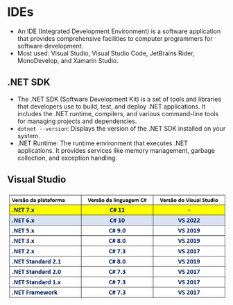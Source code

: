 # IDEs

- An IDE (Integrated Development Environment) is a software application that provides comprehensive facilities to computer programmers for software development.
- Most used: Visual Studio, Visual Studio Code, JetBrains Rider, MonoDevelop, and Xamarin Studio.

## .NET SDK

- The .NET SDK (Software Development Kit) is a set of tools and libraries that developers use to build, test, and deploy .NET applications. It includes the .NET runtime, compilers, and various command-line tools for managing projects and dependencies.
- `dotnet --version`: Displays the version of the .NET SDK installed on your system.
- .NET Runtime: The runtime environment that executes .NET applications. It provides services like memory management, garbage collection, and exception handling.

## Visual Studio

![VisualStudioVersions](VisualStudioVersions.png)
